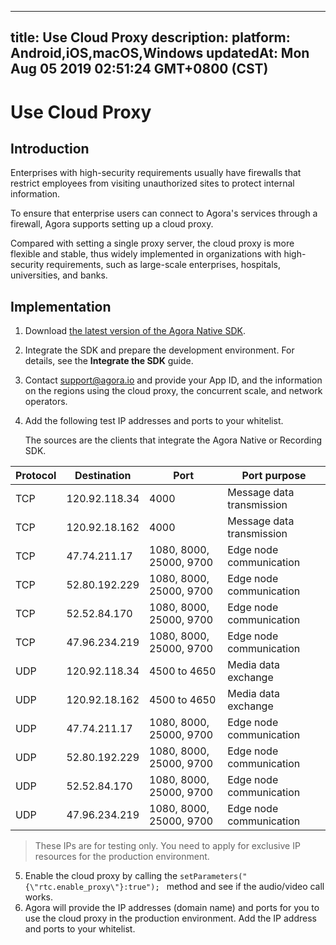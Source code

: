 
---
title: Use Cloud Proxy
description: 
platform: Android,iOS,macOS,Windows
updatedAt: Mon Aug 05 2019 02:51:24 GMT+0800 (CST)
---
# Use Cloud Proxy
## Introduction

Enterprises with high-security requirements usually have firewalls that restrict employees from visiting unauthorized sites to protect internal information.

To ensure that enterprise users can connect to Agora's services through a firewall, Agora supports setting up a cloud proxy. 

Compared with setting a single proxy server, the cloud proxy is more flexible and stable, thus widely implemented in organizations with high-security requirements, such as large-scale enterprises, hospitals, universities, and banks.

## Implementation

1. Download [the latest version of the Agora Native SDK](https://docs.agora.io/en/Agora%20Platform/downloads).
2. Integrate the SDK and prepare the development environment. For details, see the **Integrate the SDK** guide.
3. Contact support@agora.io and provide your App ID, and the information on the regions using the cloud proxy, the concurrent scale, and network operators.
4. Add the following test IP addresses and ports to your whitelist.

	The sources are the clients that integrate the Agora Native or Recording SDK.

| Protocol | Destination  | Port                   | Port purpose      |
| ---- | ------------- | ---------------------- | ---------------------- |
| TCP  | 120.92.118.34 | 4000                   | Message data transmission |
| TCP  | 120.92.18.162 | 4000                   | Message data transmission |
| TCP  | 47.74.211.17  | 1080, 8000, 25000, 9700 | Edge node communication |
| TCP  | 52.80.192.229 | 1080, 8000, 25000, 9700 | Edge node communication |
| TCP  | 52.52.84.170  | 1080, 8000, 25000, 9700 | Edge node communication |
| TCP  | 47.96.234.219 | 1080, 8000, 25000, 9700 | Edge node communication |
| UDP  | 120.92.118.34 | 4500 to 4650            | Media data exchange |
| UDP  | 120.92.18.162 | 4500 to 4650            | Media data exchange |
| UDP  | 47.74.211.17  | 1080, 8000, 25000, 9700 | Edge node communication |
| UDP  | 52.80.192.229 | 1080, 8000, 25000, 9700 | Edge node communication |
| UDP  | 52.52.84.170  | 1080, 8000, 25000, 9700 | Edge node communication |
| UDP  | 47.96.234.219 | 1080, 8000, 25000, 9700 | Edge node communication |
> These IPs are for testing only. You need to apply for exclusive IP resources for the production environment.

5. Enable the cloud proxy by calling the `setParameters("{\"rtc.enable_proxy\"}:true"); ` method and see if the audio/video call works.
6. Agora will provide the IP addresses (domain name) and ports for you to use the cloud proxy in the production environment. Add the IP address and ports to your whitelist.
